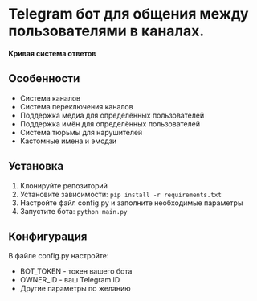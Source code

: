 # Telegram бот для общения между пользователями в каналах.
**Кривая система ответов**

## Особенности
- Система каналов
- Система переключения каналов
- Поддержка медиа для определённых пользователей
- Поддержка имён для определённых пользователей
- Система тюрьмы для нарушителей
- Кастомные имена и эмодзи

## Установка
1. Клонируйте репозиторий
2. Установите зависимости: `pip install -r requirements.txt`
3. Настройте файл config.py и заполните необходимые параметры
4. Запустите бота: `python main.py`

## Конфигурация
В файле config.py настройте:
- BOT_TOKEN - токен вашего бота
- OWNER_ID - ваш Telegram ID
- Другие параметры по желанию
